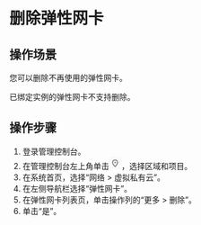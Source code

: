 # 删除弹性网卡<a name="vpc_nic_0010"></a>

## 操作场景<a name="section1012551819585"></a>

您可以删除不再使用的弹性网卡。

已绑定实例的弹性网卡不支持删除。

## 操作步骤<a name="section16419124611591"></a>

1.  登录管理控制台。
2.  在管理控制台左上角单击![](figures/icon-region.png)，选择区域和项目。
3.  在系统首页，选择“网络 \> 虚拟私有云”。
4.  在左侧导航栏选择“弹性网卡”。
5.  在弹性网卡列表页，单击操作列的“更多 \> 删除”。
6.  单击“是”。

